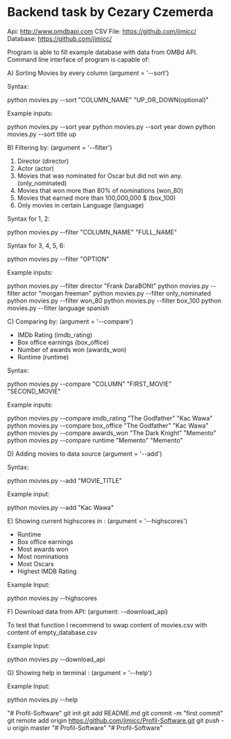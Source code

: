 # Backend task by Cezary Czemerda 

Api: http://www.omdbapi.com
CSV File: https://github.com/jimicc/
Database: https://github.com/jimicc/

Program is able to fill example database with data from OMBd API. 
Command line interface of program is capable of:

A) Sorting Movies by every column (argument = '--sort')

Syntax:

python movies.py --sort "COLUMN_NAME" "UP_OR_DOWN(optional)"
 
Example inputs:
 
python movies.py --sort year
python movies.py --sort year down
python movies.py --sort title up
 
B) Filtering by: (argument = '--filter')
1. Director (director)
2. Actor (actor)
3. Movies that was nominated  for Oscar but did not win any. (only_nominated)
4. Movies that won more than 80% of nominations (won_80)
5. Movies that earned more than 100,000,000 $ (box_100)
6. Only movies in certain Language (language)

Syntax for 1, 2:

python movies.py --filter "COLUMN_NAME" "FULL_NAME"

Syntax for 3, 4, 5, 6:

python movies.py --filter "OPTION" 
 
Example inputs:
 
python movies.py --filter director "Frank DaraBONt"
python movies.py --filter actor "morgan freeman"
python movies.py --filter only_nominated
python movies.py --filter won_80
python movies.py --filter box_100
python movies.py --filter language spanish
 
C) Comparing by: (argument = '--compare')
- IMDb Rating (imdb_rating)
- Box office earnings (box_office)
- Number of awards won (awards_won)
- Runtime (runtime)

Syntax:

python movies.py --compare "COLUMN" "FIRST_MOVIE" "SECOND_MOVIE" 
 
Example inputs:
 
python movies.py --compare imdb_rating "The Godfather" "Kac Wawa"
python movies.py --compare box_office "The Godfather" "Kac Wawa"
python movies.py --compare awards_won "The Dark Knight" "Memento"
python movies.py --compare runtime "Memento" "Memento"
 
D) Adding movies to data source (argument = '--add')

Syntax:

python movies.py --add "MOVIE_TITLE"

Example input:
 
python movies.py --add "Kac Wawa"
 
E) Showing current highscores in : (argument = '--highscores')
- Runtime
- Box office earnings
- Most awards won
- Most nominations
- Most Oscars
- Highest IMDB Rating
 
Example Input:
 
python movies.py --highscores

F) Download data from API: (argument: --download_api)

To test that function I recommend to swap content of movies.csv with content of empty_database.csv

Example Input:
 
python movies.py --download_api


G) Showing help in terminal : (argument = '--help')
 
Example Input:
 
python movies.py --help

"# Profil-Software"  git init git add README.md git commit -m "first commit" git remote add origin https://github.com/jimicc/Profil-Software.git git push -u origin master
"# Profil-Software" 
"# Profil-Software" 
